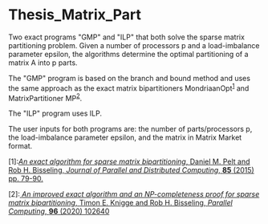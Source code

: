 # Thesis_Matrix_Part

Two exact programs "GMP" and "ILP" that both solve the sparse matrix partitioning problem. 
Given a number of processors p and a load-imbalance parameter epsilon, the algorithms determine
the optimal partitioning of a matrix A into p parts. 

The "GMP" program is based on the branch and bound method and uses the same approach as the exact matrix bipartitioners 
MondriaanOpt<sup>[1](#1)</sup> and  MatrixPartitioner MP<sup>[2](#2)</sup>.

The "ILP" program uses ILP.

The user inputs for both programs are: 
the number of parts/processors p, the load-imbalance parameter epsilon,
and the matrix in Matrix Market format.




<a name="1">[1]</a>:[*An exact algorithm for sparse matrix bipartitioning*, Daniel M. Pelt and Rob H. Bisseling, *Journal of Parallel and Distributed Computing*, **85** (2015) pp. 79-90.](https://doi.org/10.1016/j.jpdc.2015.06.005)  

<a name="2">[2]</b>:[ *An improved exact algorithm and an NP-completeness proof for sparse matrix bipartitioning*,  Timon E. Knigge and Rob H. Bisseling, *Parallel Computing*, **96**  (2020) 102640](https://doi.org/10.1016/j.parco.2020.102640) 
